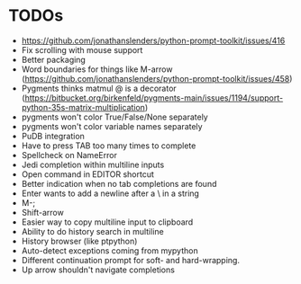 # TODOs

- https://github.com/jonathanslenders/python-prompt-toolkit/issues/416
- Fix scrolling with mouse support
- Better packaging
- Word boundaries for things like M-arrow (https://github.com/jonathanslenders/python-prompt-toolkit/issues/458)
- Pygments thinks matmul @ is a decorator (https://bitbucket.org/birkenfeld/pygments-main/issues/1194/support-python-35s-matrix-multiplication)
- pygments won't color True/False/None separately
- pygments won't color variable names separately
- PuDB integration
- Have to press TAB too many times to complete
- Spellcheck on NameError
- Jedi completion within multiline inputs
- Open command in EDITOR shortcut
- Better indication when no tab completions are found
- Enter wants to add a newline after a \ in a string
- M-;
- Shift-arrow
- Easier way to copy multiline input to clipboard
- Ability to do history search in multiline
- History browser (like ptpython)
- Auto-detect exceptions coming from mypython
- Different continuation prompt for soft- and hard-wrapping.
- Up arrow shouldn't navigate completions
